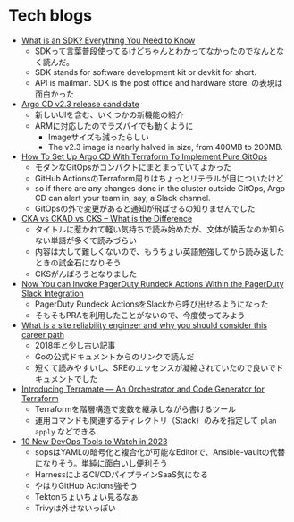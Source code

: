 # Tech blogs

- [What is an SDK? Everything You Need to Know](https://clevertap.com/blog/what-is-an-sdk/)
  - SDKって言葉普段使ってるけどちゃんとわかってなかったのでなんとなく読んだ。
  - SDK stands for software development kit or devkit for short. 
  - API is mailman. SDK is the post office and hardware store. の表現は面白かった
- [Argo CD v2.3 release candidate](https://blog.argoproj.io/argo-cd-v2-3-release-candidate-a5b8cf11b0d3)
  - 新しいUIを含む、いくつかの新機能の紹介
  - ARMに対応したのでラズパイでも動くように
    - Imageサイズも減ったらしい
    - The v2.3 image is nearly halved in size, from 400MB to 200MB.
- [How To Set Up Argo CD With Terraform To Implement Pure GitOps](https://betterprogramming.pub/how-to-set-up-argo-cd-with-terraform-to-implement-pure-gitops-d5a1d797926a)
  - モダンなGitOpsがコンパクトにまとまっていてよかった
  - GitHub ActionsのTerraform周りはちょっとリテラルが目についたけど
  - so if there are any changes done in the cluster outside GitOps, Argo CD can alert your team in, say, a Slack channel.
  - GitOpsの外で変更があると通知が飛ばせるの知りませんでした
- [CKA vs CKAD vs CKS – What is the Difference](https://kodekloud.com/cka-vs-ckad-vs-cks-what-is-the-difference/?utm_source=udemy&utm_medium=email&utm_campaign=udemy+announcements)
  - タイトルに惹かれて軽い気持ちで読み始めたが、文体が饒舌なのか知らない単語が多くて読みづらい
  - 内容は大して難しくないので、もうちょい英語勉強してから読み返したときの試金石になりそう
  - CKSがんばろうとなりました
- [Now You can Invoke PagerDuty Rundeck Actions Within the PagerDuty Slack Integration](https://www.pagerduty.com/blog/rundeck-actions-slack-integration-launch/)
  - PagerDuty Rundeck ActionsをSlackから呼び出せるようになった
  - そもそもPRAを利用したことがないので、今度使ってみよう
- [What is a site reliability engineer and why you should consider this career path](https://opensource.com/article/18/10/what-site-reliability-engineer)
  - 2018年と少し古い記事
  - Goの公式ドキュメントからのリンクで読んだ
  - 短くて読みやすいし、SREのエッセンスが凝縮されていたので良いでドキュメントでした
- [Introducing Terramate — An Orchestrator and Code Generator for Terraform](https://medium.com/mineiros/introducing-terramate-an-orchestrator-and-code-generator-for-terraform-5e538c9ee055)
  - Terraformを階層構造で変数を継承しながら書けるツール
  - 運用コマンドも関連するディレクトリ（Stack）のみを指定して `plan` `apply` などできる
- [10 New DevOps Tools to Watch in 2023](https://medium.com/4th-coffee/10-new-devops-tools-to-watch-in-2023-e974dbb1f1bb)
  - sopsはYAMLの暗号化と複合化が可能なEditorで、Ansible-vaultの代替になりそう。単純に面白いし便利そう
  - HarnessによるCI/CDパイプラインSaaS気になる
  - やはりGitHub Actions強そう
  - Tektonちょいちょい見るなぁ
  - Trivyは外せないっぽい
